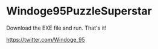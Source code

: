 # Windoge95PuzzleSuperstar

Download the EXE file and run. That's it!

https://twitter.com/Windoge_95
